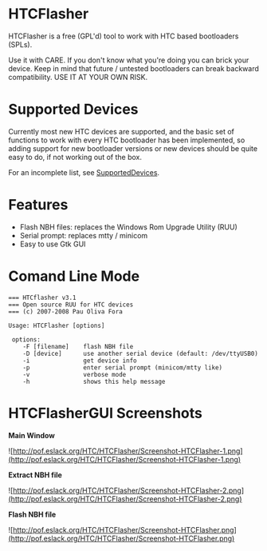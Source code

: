 # HTCFlasher #

HTCFlasher is a free (GPL'd) tool to work with HTC based bootloaders (SPLs).

Use it with CARE. If you don't know what you're doing you can brick your  device. Keep in mind that future / untested bootloaders can break backward compatibility. USE IT AT YOUR OWN RISK.

# Supported Devices #

Currently most new HTC devices are supported, and the basic set of functions to work with every HTC bootloader has been implemented, so adding support for new bootloader versions or new devices should be quite easy to do, if not working out of the box.

For an incomplete list, see [SupportedDevices](SupportedDevices.md).


# Features #

  * Flash NBH files: replaces the Windows Rom Upgrade Utility (RUU)
  * Serial prompt: replaces mtty / minicom
  * Easy to use Gtk GUI

# Comand Line Mode #

```
=== HTCflasher v3.1
=== Open source RUU for HTC devices
=== (c) 2007-2008 Pau Oliva Fora

Usage: HTCFlasher [options]

 options:
    -F [filename]    flash NBH file
    -D [device]      use another serial device (default: /dev/ttyUSB0)
    -i               get device info
    -p               enter serial prompt (minicom/mtty like)
    -v               verbose mode
    -h               shows this help message
```



# HTCFlasherGUI Screenshots #

**Main Window**

![http://pof.eslack.org/HTC/HTCFlasher/Screenshot-HTCFlasher-1.png](http://pof.eslack.org/HTC/HTCFlasher/Screenshot-HTCFlasher-1.png)

**Extract NBH file**

![http://pof.eslack.org/HTC/HTCFlasher/Screenshot-HTCFlasher-2.png](http://pof.eslack.org/HTC/HTCFlasher/Screenshot-HTCFlasher-2.png)

**Flash NBH file**

![http://pof.eslack.org/HTC/HTCFlasher/Screenshot-HTCFlasher.png](http://pof.eslack.org/HTC/HTCFlasher/Screenshot-HTCFlasher.png)